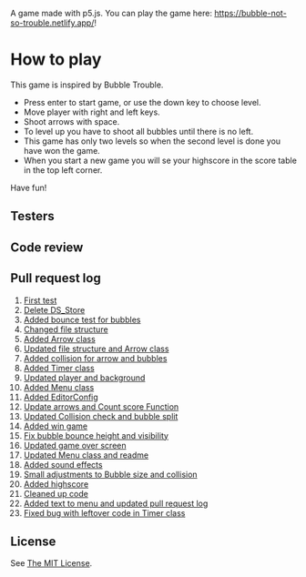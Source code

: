 A game made with p5.js. You can play the game here: https://bubble-not-so-trouble.netlify.app/!

# How to play
This game is inspired by Bubble Trouble. 

- Press enter to start game, or use the down key to choose level.
- Move player with right and left keys.
- Shoot arrows with space.
- To level up you have to shoot all bubbles until there is no left.
- This game has only two levels so when the second level is done you have won the game. 
- When you start a new game you will se your highscore in the score table in the top left corner.

Have fun!

## Testers


## Code review


## Pull request log 

1. [First test](https://github.com/emeliepetersson/game-over/pull/1)
2. [Delete DS_Store](https://github.com/emeliepetersson/game-over/pull/2)
3. [Added bounce test for bubbles](https://github.com/emeliepetersson/game-over/pull/3)
4. [Changed file structure](https://github.com/emeliepetersson/game-over/pull/4)
5. [Added Arrow class](https://github.com/emeliepetersson/game-over/pull/5)
6. [Updated file structure and Arrow class](https://github.com/emeliepetersson/game-over/pull/6)
7. [Added collision for arrow and bubbles](https://github.com/emeliepetersson/game-over/pull/7)
8. [Added Timer class](https://github.com/emeliepetersson/game-over/pull/8)
9. [Updated player and background](https://github.com/emeliepetersson/game-over/pull/9)
10. [Added Menu class](https://github.com/emeliepetersson/game-over/pull/10)
11. [Added EditorConfig](https://github.com/emeliepetersson/game-over/pull/11)
12. [Update arrows and Count score Function](https://github.com/emeliepetersson/game-over/pull/12)
13. [Updated Collision check and bubble split](https://github.com/emeliepetersson/game-over/pull/13)
14. [Added win game](https://github.com/emeliepetersson/game-over/pull/14)
15. [Fix bubble bounce height and visibility](https://github.com/emeliepetersson/game-over/pull/15)
16. [Updated game over screen](https://github.com/emeliepetersson/game-over/pull/16)
17. [Updated Menu class and readme](https://github.com/emeliepetersson/game-over/pull/17)
18. [Added sound effects](https://github.com/emeliepetersson/game-over/pull/18)
19. [Small adjustments to Bubble size and collision](https://github.com/emeliepetersson/game-over/pull/19)
20. [Added highscore](https://github.com/emeliepetersson/game-over/pull/20)
21. [Cleaned up code](https://github.com/emeliepetersson/game-over/pull/21)
22. [Added text to menu and updated pull request log](https://github.com/emeliepetersson/game-over/pull/22)
23. [Fixed bug with leftover code in Timer class](https://github.com/emeliepetersson/game-over/pull/23)

## License
See [The MIT License](https://github.com/emeliepetersson/game-over/blob/master/LICENSE).
